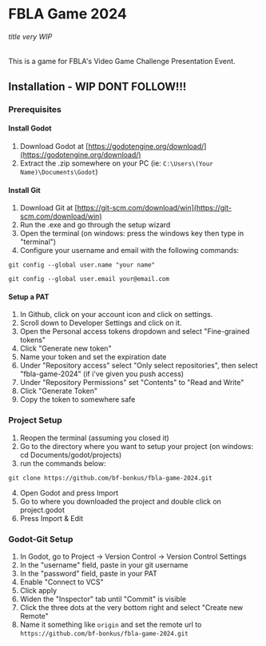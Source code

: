 # FBLA Game 2024
###### *title very WIP*
This is a game for FBLA's Video Game Challenge Presentation Event.
## Installation - WIP DONT FOLLOW!!!
### Prerequisites
#### Install Godot
1. Download Godot at [https://godotengine.org/download/](https://godotengine.org/download/)
2. Extract the .zip somewhere on your PC (ie: `C:\Users\(Your Name)\Documents\Godot`)
#### Install Git
1. Download Git at [https://git-scm.com/download/win](https://git-scm.com/download/win)
2. Run the .exe and go through the setup wizard
3. Open the terminal (on windows: press the windows key then type in "terminal")
4. Configure your username and email with the following commands:
```shell
git config --global user.name "your name"
```
```shell
git config --global user.email your@email.com
```
#### Setup a PAT
1. In Github, click on your account icon and click on settings.
2. Scroll down to Developer Settings and click on it.
3. Open the Personal access tokens dropdown and select "Fine-grained tokens"
4. Click "Generate new token"
5. Name your token and set the expiration date
6. Under "Repository access" select "Only select repositories", then select "fbla-game-2024" (if i've given you push access)
7. Under "Repository Permissions" set "Contents" to "Read and Write"
8. Click "Generate Token"
9. Copy the token to somewhere safe
### Project Setup
1. Reopen the terminal (assuming you closed it)
2. Go to the directory where you want to setup your project (on windows: cd Documents/godot/projects)
3. run the commands below:
```shell
git clone https://github.com/bf-bonkus/fbla-game-2024.git
```
4. Open Godot and press Import
5. Go to where you downloaded the project and double click on project.godot
6. Press Import & Edit
### Godot-Git Setup
1. In Godot, go to Project -> Version Control -> Version Control Settings
2. In the "username" field, paste in your git username
3. In the "password" field, paste in your PAT
4. Enable "Connect to VCS"
5. Click apply
6. Widen the "Inspector" tab until "Commit" is visible
7. Click the three dots at the very bottom right and select "Create new Remote"
8. Name it something like `origin` and set the remote url to `https://github.com/bf-bonkus/fbla-game-2024.git`
